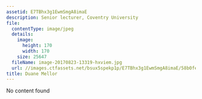 ```yaml
---
assetid: E7TBhx3g1EwmSmgA8imaE
description: Senior lecturer, Coventry University
file:
  contentType: image/jpeg
  details:
    image:
      height: 170
      width: 170
    size: 25647
  fileName: image-20170823-13319-hxviem.jpg
  url: //images.ctfassets.net/bsux5spekp1p/E7TBhx3g1EwmSmgA8imaE/58b0fe3886d703a655b58167a8d7395f/image-20170823-13319-hxviem.jpg
title: Duane Mellor
---
```

No content found